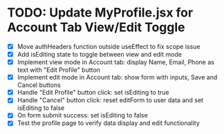 # TODO: Update MyProfile.jsx for Account Tab View/Edit Toggle

- [x] Move authHeaders function outside useEffect to fix scope issue
- [x] Add isEditing state to toggle between view and edit mode
- [x] Implement view mode in Account tab: display Name, Email, Phone as text with "Edit Profile" button
- [x] Implement edit mode in Account tab: show form with inputs, Save and Cancel buttons
- [x] Handle "Edit Profile" button click: set isEditing to true
- [x] Handle "Cancel" button click: reset editForm to user data and set isEditing to false
- [x] On form submit success: set isEditing to false
- [x] Test the profile page to verify data display and edit functionality
